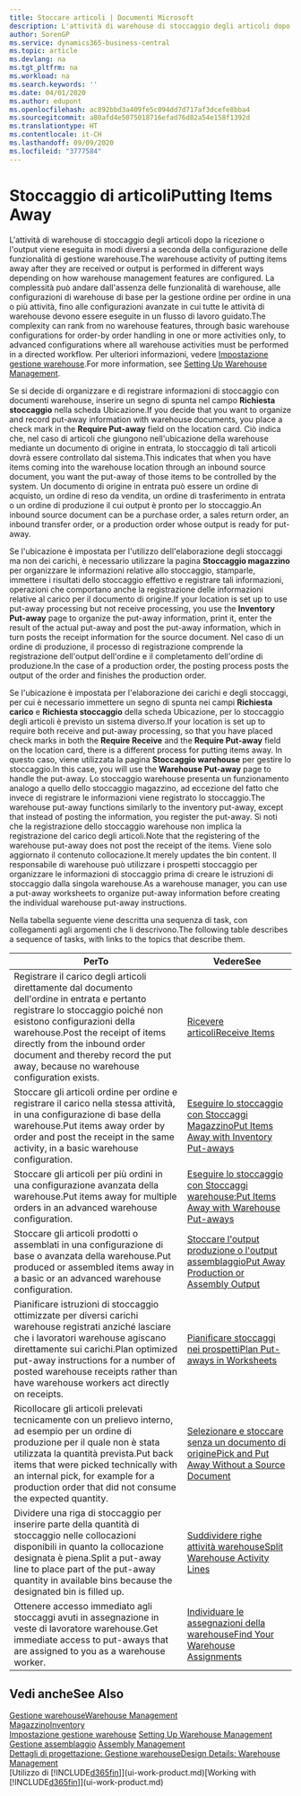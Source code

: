 ```yaml
---
title: Stoccare articoli | Documenti Microsoft
description: L'attività di warehouse di stoccaggio degli articoli dopo la ricezione o l'output viene eseguita in modi diversi a seconda della configurazione delle funzionalità di gestione warehouse.
author: SorenGP
ms.service: dynamics365-business-central
ms.topic: article
ms.devlang: na
ms.tgt_pltfrm: na
ms.workload: na
ms.search.keywords: ''
ms.date: 04/01/2020
ms.author: edupont
ms.openlocfilehash: ac892bbd3a409fe5c094dd7d717af3dcefe8bba4
ms.sourcegitcommit: a80afd4e5075018716efad76d82a54e158f1392d
ms.translationtype: HT
ms.contentlocale: it-CH
ms.lasthandoff: 09/09/2020
ms.locfileid: "3777584"
---
```

# <a name="putting-items-away"></a><span data-ttu-id="ccfd8-103">Stoccaggio di articoli</span><span class="sxs-lookup"><span data-stu-id="ccfd8-103">Putting Items Away</span></span>
<span data-ttu-id="ccfd8-104">L'attività di warehouse di stoccaggio degli articoli dopo la ricezione o l'output viene eseguita in modi diversi a seconda della configurazione delle funzionalità di gestione warehouse.</span><span class="sxs-lookup"><span data-stu-id="ccfd8-104">The warehouse activity of putting items away after they are received or output is performed in different ways depending on how warehouse management features are configured.</span></span> <span data-ttu-id="ccfd8-105">La complessità può andare dall'assenza delle funzionalità di warehouse, alle configurazioni di warehouse di base per la gestione ordine per ordine in una o più attività, fino alle configurazioni avanzate in cui tutte le attività di warehouse devono essere eseguite in un flusso di lavoro guidato.</span><span class="sxs-lookup"><span data-stu-id="ccfd8-105">The complexity can rank from no warehouse features, through basic warehouse configurations for order-by order handling in one or more activities only, to advanced configurations where all warehouse activities must be performed in a directed workflow.</span></span> <span data-ttu-id="ccfd8-106">Per ulteriori informazioni, vedere [Impostazione gestione warehouse](warehouse-setup-warehouse.md).</span><span class="sxs-lookup"><span data-stu-id="ccfd8-106">For more information, see [Setting Up Warehouse Management](warehouse-setup-warehouse.md).</span></span>

<span data-ttu-id="ccfd8-107">Se si decide di organizzare e di registrare informazioni di stoccaggio con documenti warehouse, inserire un segno di spunta nel campo **Richiesta stoccaggio** nella scheda Ubicazione.</span><span class="sxs-lookup"><span data-stu-id="ccfd8-107">If you decide that you want to organize and record put-away information with warehouse documents, you place a check mark in the **Require Put-away** field on the location card.</span></span> <span data-ttu-id="ccfd8-108">Ciò indica che, nel caso di articoli che giungono nell'ubicazione della warehouse mediante un documento di origine in entrata, lo stoccaggio di tali articoli dovrà essere controllato dal sistema.</span><span class="sxs-lookup"><span data-stu-id="ccfd8-108">This indicates that when you have items coming into the warehouse location through an inbound source document, you want the put-away of those items to be controlled by the system.</span></span> <span data-ttu-id="ccfd8-109">Un documento di origine in entrata può essere un ordine di acquisto, un ordine di reso da vendita, un ordine di trasferimento in entrata o un ordine di produzione il cui output è pronto per lo stoccaggio.</span><span class="sxs-lookup"><span data-stu-id="ccfd8-109">An inbound source document can be a purchase order, a sales return order, an inbound transfer order, or a production order whose output is ready for put-away.</span></span>  

<span data-ttu-id="ccfd8-110">Se l'ubicazione è impostata per l'utilizzo dell'elaborazione degli stoccaggi ma non dei carichi, è necessario utilizzare la pagina **Stoccaggio magazzino** per organizzare le informazioni relative allo stoccaggio, stamparle, immettere i risultati dello stoccaggio effettivo e registrare tali informazioni, operazioni che comportano anche la registrazione delle informazioni relative al carico per il documento di origine.</span><span class="sxs-lookup"><span data-stu-id="ccfd8-110">If your location is set up to use put-away processing but not receive processing, you use the **Inventory Put-away** page to organize the put-away information, print it, enter the result of the actual put-away and post the put-away information, which in turn posts the receipt information for the source document.</span></span> <span data-ttu-id="ccfd8-111">Nel caso di un ordine di produzione, il processo di registrazione comprende la registrazione dell'output dell'ordine e il completamento dell'ordine di produzione.</span><span class="sxs-lookup"><span data-stu-id="ccfd8-111">In the case of a production order, the posting process posts the output of the order and finishes the production order.</span></span>

<span data-ttu-id="ccfd8-112">Se l'ubicazione è impostata per l'elaborazione dei carichi e degli stoccaggi, per cui è necessario immettere un segno di spunta nei campi **Richiesta carico** e **Richiesta stoccaggio** della scheda Ubicazione, per lo stoccaggio degli articoli è previsto un sistema diverso.</span><span class="sxs-lookup"><span data-stu-id="ccfd8-112">If your location is set up to require both receive and put-away processing, so that you have placed check marks in both the **Require Receive** and the **Require Put-away** field on the location card, there is a different process for putting items away.</span></span> <span data-ttu-id="ccfd8-113">In questo caso, viene utilizzata la pagina **Stoccaggio warehouse** per gestire lo stoccaggio.</span><span class="sxs-lookup"><span data-stu-id="ccfd8-113">In this case, you will use the **Warehouse Put-away** page to handle the put-away.</span></span> <span data-ttu-id="ccfd8-114">Lo stoccaggio warehouse presenta un funzionamento analogo a quello dello stoccaggio magazzino, ad eccezione del fatto che invece di registrare le informazioni viene registrato lo stoccaggio.</span><span class="sxs-lookup"><span data-stu-id="ccfd8-114">The warehouse put-away functions similarly to the inventory put-away, except that instead of posting the information, you register the put-away.</span></span> <span data-ttu-id="ccfd8-115">Si noti che la registrazione dello stoccaggio warehouse non implica la registrazione del carico degli articoli.</span><span class="sxs-lookup"><span data-stu-id="ccfd8-115">Note that the registering of the warehouse put-away does not post the receipt of the items.</span></span> <span data-ttu-id="ccfd8-116">Viene solo aggiornato il contenuto collocazione.</span><span class="sxs-lookup"><span data-stu-id="ccfd8-116">It merely updates the bin content.</span></span> <span data-ttu-id="ccfd8-117">Il responsabile di warehouse può utilizzare i prospetti stoccaggio per organizzare le informazioni di stoccaggio prima di creare le istruzioni di stoccaggio dalla singola warehouse.</span><span class="sxs-lookup"><span data-stu-id="ccfd8-117">As a warehouse manager, you can use a put-away worksheets to organize put-away information before creating the individual warehouse put-away instructions.</span></span>

<span data-ttu-id="ccfd8-118">Nella tabella seguente viene descritta una sequenza di task, con collegamenti agli argomenti che li descrivono.</span><span class="sxs-lookup"><span data-stu-id="ccfd8-118">The following table describes a sequence of tasks, with links to the topics that describe them.</span></span>   

|<span data-ttu-id="ccfd8-119">**Per**</span><span class="sxs-lookup"><span data-stu-id="ccfd8-119">**To**</span></span>|<span data-ttu-id="ccfd8-120">**Vedere**</span><span class="sxs-lookup"><span data-stu-id="ccfd8-120">**See**</span></span>|  
|------------|-------------|  
|<span data-ttu-id="ccfd8-121">Registrare il carico degli articoli direttamente dal documento dell'ordine in entrata e pertanto registrare lo stoccaggio poiché non esistono configurazioni della warehouse.</span><span class="sxs-lookup"><span data-stu-id="ccfd8-121">Post the receipt of items directly from the inbound order document and thereby record the put away, because no warehouse configuration exists.</span></span>|[<span data-ttu-id="ccfd8-122">Ricevere articoli</span><span class="sxs-lookup"><span data-stu-id="ccfd8-122">Receive Items</span></span>](warehouse-how-receive-items.md)|  
|<span data-ttu-id="ccfd8-123">Stoccare gli articoli ordine per ordine e registrare il carico nella stessa attività, in una configurazione di base della warehouse.</span><span class="sxs-lookup"><span data-stu-id="ccfd8-123">Put items away order by order and post the receipt in the same activity, in a basic warehouse configuration.</span></span>|[<span data-ttu-id="ccfd8-124">Eseguire lo stoccaggio con Stoccaggi Magazzino</span><span class="sxs-lookup"><span data-stu-id="ccfd8-124">Put Items Away with Inventory Put-aways</span></span>](warehouse-how-to-put-items-away-with-inventory-put-aways.md)|  
|<span data-ttu-id="ccfd8-125">Stoccare gli articoli per più ordini in una configurazione avanzata della warehouse.</span><span class="sxs-lookup"><span data-stu-id="ccfd8-125">Put items away for multiple orders in an advanced warehouse configuration.</span></span>|[<span data-ttu-id="ccfd8-126">Eseguire lo stoccaggio con Stoccaggi warehouse:</span><span class="sxs-lookup"><span data-stu-id="ccfd8-126">Put Items Away with Warehouse Put-aways</span></span>](warehouse-how-to-put-items-away-with-warehouse-put-aways.md)|  
|<span data-ttu-id="ccfd8-127">Stoccare gli articoli prodotti o assemblati in una configurazione di base o avanzata della warehouse.</span><span class="sxs-lookup"><span data-stu-id="ccfd8-127">Put produced or assembled items away in a basic or an advanced warehouse configuration.</span></span>|[<span data-ttu-id="ccfd8-128">Stoccare l'output produzione o l'output assemblaggio</span><span class="sxs-lookup"><span data-stu-id="ccfd8-128">Put Away Production or Assembly Output</span></span>](warehouse-how-to-put-away-production-output.md)|
|<span data-ttu-id="ccfd8-129">Pianificare istruzioni di stoccaggio ottimizzate per diversi carichi warehouse registrati anziché lasciare che i lavoratori warehouse agiscano direttamente sui carichi.</span><span class="sxs-lookup"><span data-stu-id="ccfd8-129">Plan optimized put-away instructions for a number of posted warehouse receipts rather than have warehouse workers act directly on receipts.</span></span>|[<span data-ttu-id="ccfd8-130">Pianificare stoccaggi nei prospetti</span><span class="sxs-lookup"><span data-stu-id="ccfd8-130">Plan Put-aways in Worksheets</span></span>](warehouse-how-to-plan-put-aways-in-worksheets.md)|  
|<span data-ttu-id="ccfd8-131">Ricollocare gli articoli prelevati tecnicamente con un prelievo interno, ad esempio per un ordine di produzione per il quale non è stata utilizzata la quantità prevista.</span><span class="sxs-lookup"><span data-stu-id="ccfd8-131">Put back items that were picked technically with an internal pick, for example for a production order that did not consume the expected quantity.</span></span>|[<span data-ttu-id="ccfd8-132">Selezionare e stoccare senza un documento di origine</span><span class="sxs-lookup"><span data-stu-id="ccfd8-132">Pick and Put Away Without a Source Document</span></span>](warehouse-how-to-create-put-aways-from-internal-put-aways.md)|
|<span data-ttu-id="ccfd8-133">Dividere una riga di stoccaggio per inserire parte della quantità di stoccaggio nelle collocazioni disponibili in quanto la collocazione designata è piena.</span><span class="sxs-lookup"><span data-stu-id="ccfd8-133">Split a put-away line to place part of the put-away quantity in available bins because the designated bin is filled up.</span></span>|[<span data-ttu-id="ccfd8-134">Suddividere righe attività warehouse</span><span class="sxs-lookup"><span data-stu-id="ccfd8-134">Split Warehouse Activity Lines</span></span>](warehouse-how-to-split-warehouse-activity-lines.md)|
|<span data-ttu-id="ccfd8-135">Ottenere accesso immediato agli stoccaggi avuti in assegnazione in veste di lavoratore warehouse.</span><span class="sxs-lookup"><span data-stu-id="ccfd8-135">Get immediate access to put-aways that are assigned to you as a warehouse worker.</span></span>|[<span data-ttu-id="ccfd8-136">Individuare le assegnazioni della warehouse</span><span class="sxs-lookup"><span data-stu-id="ccfd8-136">Find Your Warehouse Assignments</span></span>](warehouse-how-to-find-your-warehouse-assignments.md)|    

## <a name="see-also"></a><span data-ttu-id="ccfd8-137">Vedi anche</span><span class="sxs-lookup"><span data-stu-id="ccfd8-137">See Also</span></span>  
[<span data-ttu-id="ccfd8-138">Gestione warehouse</span><span class="sxs-lookup"><span data-stu-id="ccfd8-138">Warehouse Management</span></span>](warehouse-manage-warehouse.md)  
[<span data-ttu-id="ccfd8-139">Magazzino</span><span class="sxs-lookup"><span data-stu-id="ccfd8-139">Inventory</span></span>](inventory-manage-inventory.md)  
<span data-ttu-id="ccfd8-140">[Impostazione gestione warehouse](warehouse-setup-warehouse.md)   </span><span class="sxs-lookup"><span data-stu-id="ccfd8-140">[Setting Up Warehouse Management](warehouse-setup-warehouse.md)   </span></span>  
<span data-ttu-id="ccfd8-141">[Gestione assemblaggio](assembly-assemble-items.md)  </span><span class="sxs-lookup"><span data-stu-id="ccfd8-141">[Assembly Management](assembly-assemble-items.md)  </span></span>  
[<span data-ttu-id="ccfd8-142">Dettagli di progettazione: Gestione warehouse</span><span class="sxs-lookup"><span data-stu-id="ccfd8-142">Design Details: Warehouse Management</span></span>](design-details-warehouse-management.md)  
<span data-ttu-id="ccfd8-143">[Utilizzo di [!INCLUDE[d365fin](includes/d365fin_md.md)]](ui-work-product.md)</span><span class="sxs-lookup"><span data-stu-id="ccfd8-143">[Working with [!INCLUDE[d365fin](includes/d365fin_md.md)]](ui-work-product.md)</span></span>  

